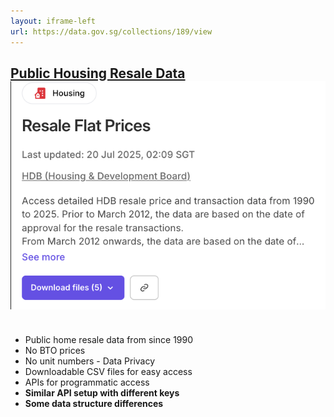 ```yaml
---
layout: iframe-left
url: https://data.gov.sg/collections/189/view
---
```


<h2 class="relative inline-block">
<a href="https://data.gov.sg/collections/189/view" target="_blank" class="relative group">
        Public Housing Resale Data
    <div class="absolute top-full left-1/2 -translate-x-1/2 mb-2 w-64
        border-4 border-gray-300 rounded-lg shadow-lg opacity-0 group-hover:opacity-100 
        transition-opacity duration-300 z-20 pointer-events-none">
    <img src="/resale_data.png" alt="Preview" class="w-full h-auto rounded mb-2">
    </div>
</a>
</h2>

<ul>
<br>
    <li>Public home resale data from since 1990</li>
    <li>No BTO prices</li>
    <li>No unit numbers - Data Privacy</li>
    <li>Downloadable CSV files for easy access</li> 
    <li>APIs for programmatic access</li>
    <li v-click><b>Similar API setup with different keys</b></li>
    <li v-click><b>Some data structure differences</b></li>
</ul>

